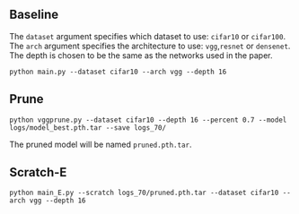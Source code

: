 ## Baseline 

The `dataset` argument specifies which dataset to use: `cifar10` or `cifar100`. The `arch` argument specifies the architecture to use: `vgg`,`resnet` or
`densenet`. The depth is chosen to be the same as the networks used in the paper.
```shell
python main.py --dataset cifar10 --arch vgg --depth 16
```

## Prune

```shell
python vggprune.py --dataset cifar10 --depth 16 --percent 0.7 --model logs/model_best.pth.tar --save logs_70/
```
The pruned model will be named `pruned.pth.tar`.


## Scratch-E
```
python main_E.py --scratch logs_70/pruned.pth.tar --dataset cifar10 --arch vgg --depth 16
```
